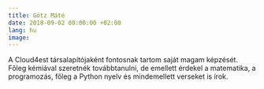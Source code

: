 ```yaml
---
title: Götz Máté
date: 2018-09-02 00:00:00 +02:00
lang: hu
image:
---
```

A Cloud4est társalapítójaként fontosnak tartom saját magam képzését.
Főleg kémiával szeretnék továbbtanulni, de emellett érdekel a matematika, a programozás,
főleg a Python nyelv és mindemellett verseket is írok.
